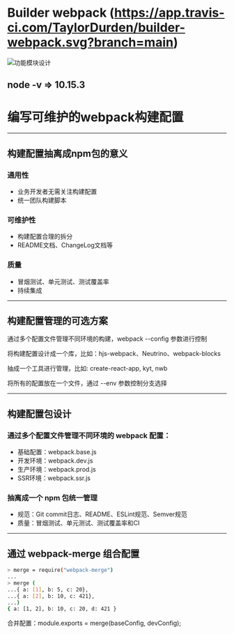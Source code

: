 # Builder webpack (https://app.travis-ci.com/TaylorDurden/builder-webpack.svg?branch=main)

![功能模块设计](http://rf0q9h2rh.hn-bkt.clouddn.com/webpack-general-design.PNG)

## node -v => 10.15.3

# 编写可维护的webpack构建配置
-------------
## 构建配置抽离成npm包的意义

### 通用性
  - 业务开发者无需关注构建配置
  - 统一团队构建脚本

### 可维护性
  - 构建配置合理的拆分
  - README文档、ChangeLog文档等

### 质量
  - 冒烟测试、单元测试、测试覆盖率
  - 持续集成
-------------
## 构建配置管理的可选方案

通过多个配置文件管理不同环境的构建，webpack --config 参数进行控制

将构建配置设计成一个库，比如：hjs-webpack、Neutrino、webpack-blocks

抽成一个工具进行管理，比如: create-react-app, kyt, nwb

将所有的配置放在一个文件，通过 --env 参数控制分支选择

-------------
## 构建配置包设计

### 通过多个配置文件管理不同环境的 webpack 配置：
  - 基础配置：webpack.base.js
  - 开发环境：webpack.dev.js
  - 生产环境：webpack.prod.js
  - SSR环境：webpack.ssr.js

### 抽离成一个 npm 包统一管理
  - 规范：Git commit日志、README、ESLint规范、Semver规范
  - 质量：冒烟测试、单元测试、测试覆盖率和CI
-------------
## 通过 webpack-merge 组合配置

```bash
> merge = require("webpack-merge")
...
> merge (
...{ a: [1], b: 5, c: 20},
...{ a: [2], b: 10, c: 421},
...)
{ a: [1, 2], b: 10, c: 20, d: 421 }
```

合并配置：module.exports = merge(baseConfig, devConfig);

